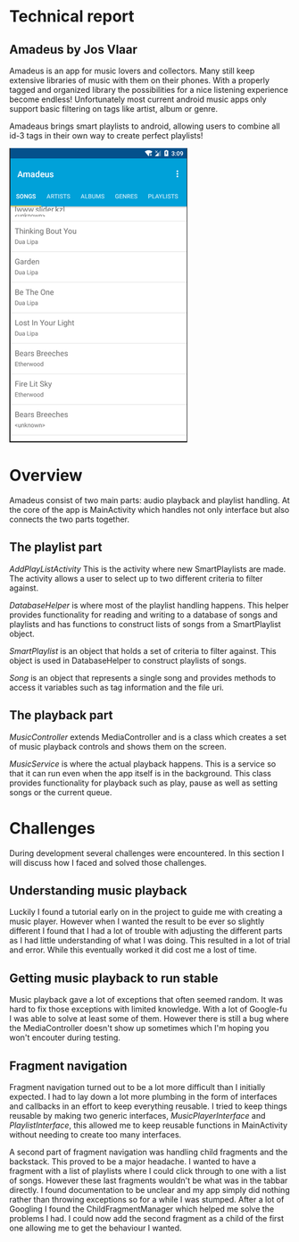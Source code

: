 # Technical report
## Amadeus by Jos Vlaar
Amadeus is an app for music lovers and collectors. Many still keep extensive libraries of music with them on their phones.
With a properly tagged and organized library the possibilities for a nice listening experience become endless! Unfortunately most current android music apps only support basic filtering on tags like artist, album or genre.

Amadeaus brings smart playlists to android, allowing users to combine all id-3 tags in their own way to create perfect playlists!

![Screenshot](doc/screenshot.png "Screenshot")

# Overview
Amadeus consist of two main parts: audio playback and playlist handling.
At the core of the app is MainActivity which handles not only interface but also connects the two
parts together.

## The playlist part
_AddPlayListActivity_ This is the activity where new SmartPlaylists are made. The activity allows
a user to select up to two different criteria to filter against.

_DatabaseHelper_ is where most of the playlist handling happens. This helper provides functionality
for reading and writing to a database of songs and playlists and has functions to construct lists of
songs from a SmartPlaylist object.

_SmartPlaylist_ is an object that holds a set of criteria to filter against. This object is used
in DatabaseHelper to construct playlists of songs.

_Song_ is an object that represents a single song and provides methods to access it variables such
as tag information and the file uri. 

## The playback part
_MusicController_ extends MediaController and is a class which creates a set of music
playback controls and shows them on the screen.

_MusicService_ is where the actual playback happens. This is a service so that it can run even when
the app itself is in the background. This class provides functionality for playback such as play, pause as well
as setting songs or the current queue.

# Challenges
During development several challenges were encountered. In this section I will discuss how I faced and
solved those challenges.
## Understanding music playback
Luckily I found a tutorial early on in the project to guide me with creating a music player. However
when I wanted the result to be ever so slightly different I found that I had a lot of trouble with
adjusting the different parts as I had little understanding of what I was doing. This resulted in a lot
of trial and error. While this eventually worked it did cost me a lost of time.

## Getting music playback to run stable
Music playback gave a lot of exceptions that often seemed random. It was hard to fix those exceptions
with limited knowledge. With a lot of Google-fu I was able to solve at least some of them. However there is
still a bug where the MediaController doesn't show up sometimes which I'm hoping you won't encouter during testing.

## Fragment navigation
Fragment navigation turned out to be a lot more difficult than I initially expected. I had to lay
down a lot more plumbing in the form of interfaces and callbacks in an effort to keep everything reusable.
I tried to keep things reusable by making two generic interfaces, _MusicPlayerInterface_ and _PlaylistInterface_,
this allowed me to keep reusable functions in MainActivity without needing to create too many interfaces.

A second part of fragment navigation was handling child fragments and the backstack. This proved to be
a major headache. I wanted to have a fragment with a list of playlists where I could click through to
 one with a list of songs. However these last fragments wouldn't be what was in the tabbar directly.
 I found documentation to be unclear and my app simply did nothing rather than throwing
exceptions so for a while I was stumped.
After a lot of Googling I found the ChildFragmentManager which helped me solve the problems I had.
I could now add the second fragment as a child of the first one allowing me to get the behaviour I wanted.
